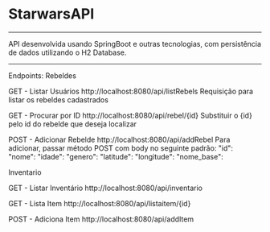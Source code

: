 # StarwarsAPI
 
___________________________________
API desenvolvida usando SpringBoot e outras tecnologias, com persistência de dados utilizando o H2 Database.
___________________________________

Endpoints: 
Rebeldes

GET - Listar Usuários
http://localhost:8080/api/listRebels
Requisição para listar os rebeldes cadastrados

GET - Procurar por ID
http://localhost:8080/api/rebel/{id}
Substituir o {id} pelo id do rebelde que deseja localizar

POST - Adicionar Rebelde
http://localhost:8080/api/addRebel
Para adicionar, passar método POST com body no seguinte padrão: "id": "nome": "idade": "genero": "latitude": "longitude": "nome_base":

Inventario

GET - Listar Inventário
http://localhost:8080/api/inventario

GET - Lista Item
http://localhost:8080/api/listaitem/{id}

POST - Adiciona Item
http://localhost:8080/api/addItem


